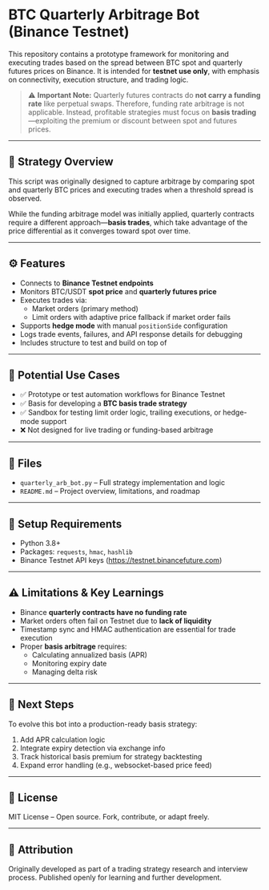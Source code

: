 # BTC Quarterly Arbitrage Bot (Binance Testnet)

This repository contains a prototype framework for monitoring and executing trades based on the spread between BTC spot and quarterly futures prices on Binance. It is intended for **testnet use only**, with emphasis on connectivity, execution structure, and trading logic.

> ⚠️ **Important Note:** Quarterly futures contracts do **not carry a funding rate** like perpetual swaps. Therefore, funding rate arbitrage is not applicable. Instead, profitable strategies must focus on **basis trading**—exploiting the premium or discount between spot and futures prices.

---

## 🧠 Strategy Overview

This script was originally designed to capture arbitrage by comparing spot and quarterly BTC prices and executing trades when a threshold spread is observed.

While the funding arbitrage model was initially applied, quarterly contracts require a different approach—**basis trades**, which take advantage of the price differential as it converges toward spot over time.

---

## ⚙️ Features

- Connects to **Binance Testnet endpoints**
- Monitors BTC/USDT **spot price** and **quarterly futures price**
- Executes trades via:
  - Market orders (primary method)
  - Limit orders with adaptive price fallback if market order fails
- Supports **hedge mode** with manual `positionSide` configuration
- Logs trade events, failures, and API response details for debugging
- Includes structure to test and build on top of

---

## 📌 Potential Use Cases

- ✅ Prototype or test automation workflows for Binance Testnet
- ✅ Basis for developing a **BTC basis trade strategy**
- ✅ Sandbox for testing limit order logic, trailing executions, or hedge-mode support
- ❌ Not designed for live trading or funding-based arbitrage

---

## 📁 Files

- `quarterly_arb_bot.py` – Full strategy implementation and logic
- `README.md` – Project overview, limitations, and roadmap

---

## 🔧 Setup Requirements

- Python 3.8+
- Packages: `requests`, `hmac`, `hashlib`
- Binance Testnet API keys (https://testnet.binancefuture.com)

---

## ⚠️ Limitations & Key Learnings

- Binance **quarterly contracts have no funding rate**
- Market orders often fail on Testnet due to **lack of liquidity**
- Timestamp sync and HMAC authentication are essential for trade execution
- Proper **basis arbitrage** requires:
  - Calculating annualized basis (APR)
  - Monitoring expiry date
  - Managing delta risk

---

## 🚀 Next Steps

To evolve this bot into a production-ready basis strategy:
1. Add APR calculation logic
2. Integrate expiry detection via exchange info
3. Track historical basis premium for strategy backtesting
4. Expand error handling (e.g., websocket-based price feed)

---

## 📜 License

MIT License – Open source. Fork, contribute, or adapt freely.

---

## 🙌 Attribution

Originally developed as part of a trading strategy research and interview process. Published openly for learning and further development.
